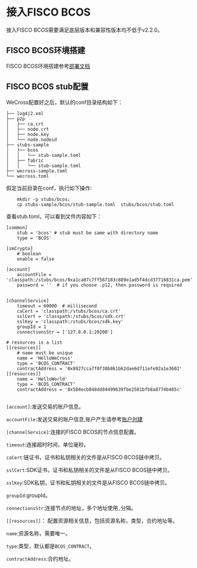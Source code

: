 # 接入FISCO BCOS

接入FISCO BCOS需要满足底层版本和兼容性版本均不低于v2.2.0。

## FISCO BCOS环境搭建
FISCO BCOS环境搭建参考[部署文档](https://fisco-bcos-documentation.readthedocs.io/zh_CN/latest/docs/installation.html#fisco-bcos)

## FISCO BCOS stub配置
WeCross配置好之后，默认的conf目录结构如下： 
```
├── log4j2.xml
├── p2p
│   ├── ca.crt
│   ├── node.crt
│   ├── node.key
│   └── node.nodeid
├── stubs-sample
│   ├── bcos
│   │   └── stub-sample.toml
│   ├── fabric
│   │   └── stub-sample.toml
├── wecross-sample.toml
└── wecross.toml
```
假定当前目录在conf，执行如下操作:
```
    mkdir -p stubs/bcos;
    cp stubs-sample/bcos/stub-sample.toml  stubs/bcos/stub.toml
```

查看stub.toml，可以看到文件内容如下：

```
[common]
    stub = 'bcos' # stub must be same with directory name
    type = 'BCOS'

[smCrypto]
    # boolean
    enable = false

[account]
    accountFile = 'classpath:/stubs/bcos/0xa1ca07c7ff567183c889e1ad5f4dcd37716831ca.pem'
    password = ''  # if you choose .p12, then password is required


[channelService]
    timeout = 60000  # millisecond
    caCert = 'classpath:/stubs/bcos/ca.crt'
    sslCert = 'classpath:/stubs/bcos/sdk.crt'
    sslKey = 'classpath:/stubs/bcos/sdk.key'
    groupId = 1
    connectionsStr = ['127.0.0.1:20200']

# resources is a list
[[resources]]
    # name must be unique
    name = 'HelloWeCross'
    type = 'BCOS_CONTRACT'
    contractAddress = '0x8827cca7f0f38b861b62dae6d711efe92a1e3602'
[[resources]]
    name = 'HelloWorld'
    type = 'BCOS_CONTRACT'
    contractAddress = '0x584ecb848dd84499639fbe2581bfb8a8774b485c'
           
```
```[account]```:发送交易的账户信息。

```accountFile```:发送交易的账户信息,账户产生请参考[账户创建](https://fisco-bcos-documentation.readthedocs.io/zh_CN/latest/docs/manual/account.html)


```[channelService]```:连接的FISCO BCOS的节点信息配置。

```timeout```:连接超时时间，单位毫秒。

```caCert```:链证书，证书和私钥相关的文件是从FISCO BCOS链中拷贝。

```sslCert```:SDK证书，证书和私钥相关的文件是从FISCO BCOS链中拷贝。

```sslKey```:SDK私钥，证书和私钥相关的文件是从FISCO BCOS链中拷贝。

```groupId```:groupId。

```connectionsStr```:连接节点的地址，多个地址使用```,```分隔。


```[[resources]]```： 配置资源相关信息，包括资源名称，类型，合约地址等。

```name```:资源名称，需要唯一。

```type```:类型，默认都是```BCOS_CONTRACT```。

```contractAddress```:合约地址。